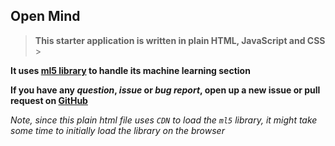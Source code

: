 ## Open Mind

> **This starter application is written in plain HTML, JavaScript and CSS** > <br />

**It uses [ml5 library](https://ml5js.org/) to handle its machine learning section**
<br />

**If you have any _question_, _issue_ or _bug report_, open up a new issue or pull request on [GitHub](https://github.com/cluster-11/open-mind-vanilla-javascript)**
<br />

_Note, since this plain html file uses `CDN` to load the `ml5` library, it might take some time to initially load the library on the browser_
